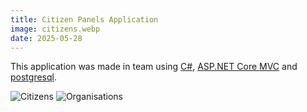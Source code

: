 ```yaml
---
title: Citizen Panels Application
image: citizens.webp
date: 2025-05-28
---
```


This application was made in team using [C#](https://en.wikipedia.org/wiki/C_Sharp_(programming_language)), [ASP.NET Core MVC](https://learn.microsoft.com/en-us/aspnet/core/tutorials/first-mvc-app/start-mvc?view=aspnetcore-9.0) and [postgresql](https://www.postgresql.org/).

![Citizens](/images/projects/citizen-panels/citizens.webp)
![Organisations](/images/projects/citizen-panels/organisations.webp)
